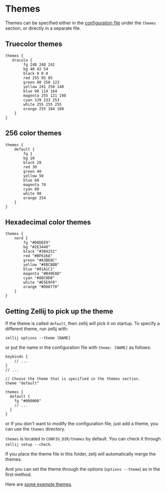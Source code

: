 # Themes
Themes can be specified either in the [configuration file](./configuration.md) under the `themes` section, or directly in a separate file.

## Truecolor themes

```kdl
themes {
   dracula {
        fg 248 248 242
        bg 40 42 54
        black 0 0 0
        red 255 85 85
        green 80 250 123
        yellow 241 250 140
        blue 98 114 164
        magenta 255 121 198
        cyan 139 233 253
        white 255 255 255
        orange 255 184 108
    }
}
```

## 256 color themes

```kdl
themes {
    default {
        fg 1
        bg 10
        black 20
        red 30
        green 40
        yellow 50
        blue 60
        magenta 70
        cyan 80
        white 90
        orange 254
    }
}
```

## Hexadecimal color themes
```kdl
themes {
    nord {
        fg "#D8DEE9"
        bg "#2E3440"
        black "#3B4252"
        red "#BF616A"
        green "#A3BE8C"
        yellow "#EBCB8B"
        blue "#81A1C1"
        magenta "#B48EAD"
        cyan "#88C0D0"
        white "#E5E9F0"
        orange "#D08770"
    }
}
```

## Getting Zellij to pick up the theme
If the theme is called `default`, then zellij will pick it on startup.
To specify a different theme, run zellij with:
```
zellij options --theme [NAME]
```
or put the name in the configuration file with `theme: [NAME]` as follows:

```kdl
keybinds {
    // ...
}
// ...

// Choose the theme that is specified in the themes section.
theme "default"

themes {
  default {
    fg "#000000"
    // ...
  }
}
```

or If you don't want to modify the configuration file, just add a theme, you can use the `themes` directory.

`themes` is located in `CONFIG_DIR/themes` by default. You can check it through `zellij setup --check`.

If you place the theme file in this folder, zelij will automatically merge the themes.

And you can set the theme through the options (`options --theme`) as in the first method. 

Here are [some example themes](https://github.com/zellij-org/zellij/tree/main/example/themes).
